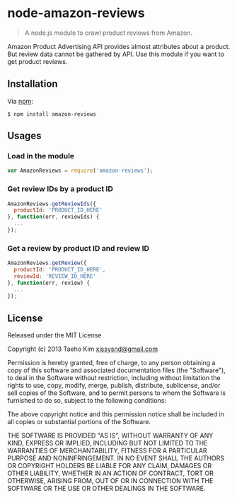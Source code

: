 # node-amazon-reviews
> A node.js module to crawl product reviews from Amazon.

Amazon Product Advertising API provides almost attributes about a product. But review data cannot be gathered by API. Use this module if you want to get product reviews.


## Installation
Via [npm](https://npmjs.org):

    $ npm install amazon-reviews


## Usages

### Load in the module
```javascript
var AmazonReviews = require('amazon-reviews');
```

### Get review IDs by a product ID
```javascript
AmazonReviews.getReviewIds({
  productId: 'PRODUCT_ID_HERE'
}, function(err, reviewIds) {
  ...
});
```

### Get a review by product ID and review ID
```javascript
AmazonReviews.getReview({
  productId: 'PRODUCT_ID_HERE',
  reviewId: 'REVIEW_ID_HERE'
}, function(err, review) {
  ...
});
```


## License

Released under the MIT License

Copyright (c) 2013 Taeho Kim <xissysnd@gmail.com>

Permission is hereby granted, free of charge, to any person obtaining a copy
of this software and associated documentation files (the "Software"), to deal
in the Software without restriction, including without limitation the rights
to use, copy, modify, merge, publish, distribute, sublicense, and/or sell
copies of the Software, and to permit persons to whom the Software is
furnished to do so, subject to the following conditions:

The above copyright notice and this permission notice shall be included in
all copies or substantial portions of the Software.

THE SOFTWARE IS PROVIDED "AS IS", WITHOUT WARRANTY OF ANY KIND, EXPRESS OR IMPLIED, INCLUDING BUT NOT LIMITED TO THE WARRANTIES OF MERCHANTABILITY, FITNESS FOR A PARTICULAR PURPOSE AND NONINFRINGEMENT. IN NO EVENT SHALL THE AUTHORS OR COPYRIGHT HOLDERS BE LIABLE FOR ANY CLAIM, DAMAGES OR OTHER LIABILITY, WHETHER IN AN ACTION OF CONTRACT, TORT OR OTHERWISE, ARISING FROM, OUT OF OR IN CONNECTION WITH THE SOFTWARE OR THE USE OR OTHER DEALINGS IN THE SOFTWARE.
